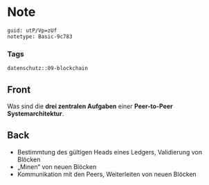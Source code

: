 # Note
```
guid: utP/Vp=zUf
notetype: Basic-9c783
```

### Tags
```
datenschutz::09-blockchain
```

## Front
Was sind die <b>drei zentralen Aufgaben</b> einer <b>Peer-to-Peer Systemarchitektur</b>.

## Back
<ul><li>Bestimmtung des gültigen Heads eines Ledgers, Validierung von Blöcken</li><li>„Minen“ von neuen Blöcken</li><li>Kommunikation mit den Peers, Weiterleiten von neuen Blöcken</li></ul>
